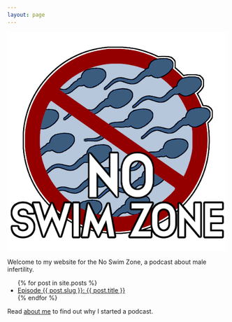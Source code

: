 ```yaml
---
layout: page
---
```


<p align="center">
  <img src="img/noswimzone_logo_20200925.png" width=500 height=500/>
</p>

Welcome to my website for the No Swim Zone, a podcast about male infertility.

<ul>
	{% for post in site.posts %}
		<li>
			<a href="{{ post.url }}">Episode {{ post.slug }}: {{ post.title }}</a>
		</li>
	{% endfor %}
</ul>

Read [about me](About.html) to find out why I started a podcast.
